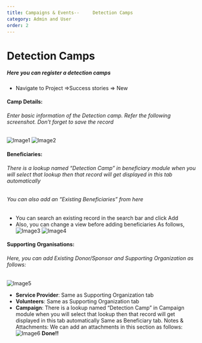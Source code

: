 ```yaml
---
title: Campaigns & Events-- 	Detection Camps
category: Admin and User
order: 2
---
```


# Detection Camps
##### Here you can register a detection camps

* Navigate to Project =>Success stories => New


#### Camp Details:
###### Enter basic information of the Detection camp. Refer the following screenshot. Don’t forget to save the record
![Image1](..\..\images\camp1.png)
![Image2](..\..\images\camp2.png)

#### Beneficiaries:
###### There is a lookup named “Detection Camp” in beneficiary module when you will select that lookup then that record will get displayed in this tab automatically
###### You can also add an “Existing Beneficiaries” from here
* You can search an existing record in the search bar and click Add
* Also, you can change a view before adding beneficiaries 
As follows,
![Image3](..\..\images\camp3.png)
![Image4](..\..\images\camp4.png)

#### Supporting Organisations:
###### Here, you can add Existing Donor/Sponsor and Supporting Organization as follows:
![Image5](..\..\images\camp5.png)
* **Service Provider**:  Same as Supporting Organization tab
* **Volunteers**:  Same as Supporting Organization tab
* **Campaign**:  There is a lookup named “Detection Camp” in Campaign module when you will select that lookup then that record will get displayed in this tab automatically
Same as Beneficiary tab.
Notes & Attachments: We can add an attachments in this section as follows:
![Image6](..\..\images\camp6.png)
**Done!!**
